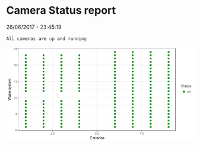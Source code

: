 Camera Status report
================
26/06/2017 - 23:45:19

    All cameras are up and running

![](camreport_files/figure-markdown_github/unnamed-chunk-2-1.png)
